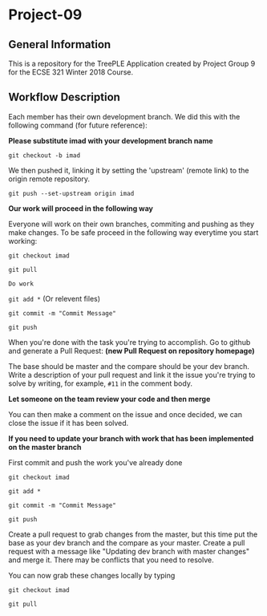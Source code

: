 # Project-09

## General Information

This is a repository for the TreePLE Application created by Project Group 9 for the ECSE 321 Winter 2018 Course.

## Workflow Description

Each member has their own development branch. We did this with the following command (for future reference):

**Please substitute imad with your development branch name**

`git checkout -b imad`

We then pushed it, linking it by setting the 'upstream' (remote link) to the origin remote repository. 

`git push --set-upstream origin imad`

**Our work will proceed in the following way** 

Everyone will work on their own branches, commiting and pushing as they make changes. To be safe proceed in the following way everytime you start working:

`git checkout imad`

`git pull`

`Do work`

`git add *` (Or relevent files)

`git commit -m "Commit Message"`

`git push`

When you're done with the task you're trying to accomplish. Go to github and generate a Pull Request: **(new Pull Request on repository homepage)**

The base should be master and the compare should be your dev branch. 
Write a description of your pull request and link it the issue you're trying to solve by writing, for example, `#11` in the comment body. 

**Let someone on the team review your code and then merge** 

You can then make a comment on the issue and once decided, we can close the issue if it has been solved. 

**If you need to update your branch with work that has been implemented on the master branch**

First commit and push the work you've already done

`git checkout imad`

`git add *`

`git commit -m "Commit Message"`

`git push`

Create a pull request to grab changes from the master, but this time put the base as your dev branch and the compare as your master. Create a pull request with a message like "Updating dev branch with master changes" and merge it. There may be conflicts that you need to resolve.

You can now grab these changes locally by typing

`git checkout imad`

`git pull`






